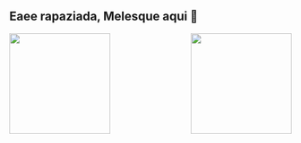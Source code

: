 ## Eaee rapaziada, Melesque aqui 👋

<div>
  <img  height="180em" src="https://github-readme-stats.vercel.app/api?username=vinimelesque&show_icons=true&theme=great-gatsby&include_all_commits=true&count_private=true"/>
  <img align="right" height="180em" src="https://github-readme-stats.vercel.app/api/top-langs/?username=vinimelesque&layout=compact&langs_count=16&theme=great-gatsby"/>
</div>
